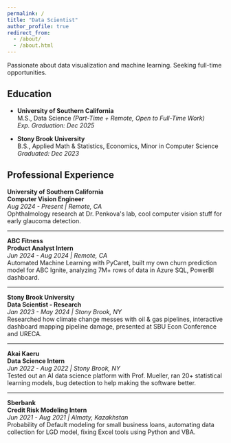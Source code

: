 ```yaml
---
permalink: /
title: "Data Scientist"
author_profile: true
redirect_from: 
  - /about/
  - /about.html
---
```


Passionate about data visualization and machine learning. Seeking full-time opportunities.

Education
---
- **University of Southern California**  
  M.S., Data Science *(Part-Time + Remote, Open to Full-Time Work)*  
  *Exp. Graduation: Dec 2025*
  
- **Stony Brook University**  
  B.S., Applied Math & Statistics, Economics, Minor in Computer Science  
  *Graduated: Dec 2023*

Professional Experience
---
**University of Southern California**  
**Computer Vision Engineer**  
*Aug 2024 - Present | Remote, CA*  
Ophthalmology research at Dr. Penkova's lab, cool computer vision stuff for early glaucoma detection.

---
**ABC Fitness**  
**Product Analyst Intern**  
*Jun 2024 - Aug 2024 | Remote, CA*  
Automated Machine Learning with PyCaret, built my own churn prediction model for ABC Ignite, analyzing 7M+ rows of data in Azure SQL, PowerBI dashboard.

---
**Stony Brook University**  
**Data Scientist - Research**  
*Jan 2023 - May 2024 | Stony Brook, NY*  
Researched how climate change messes with oil & gas pipelines, interactive dashboard mapping pipeline damage, presented at SBU Econ Conference and URECA.

---
**Akai Kaeru**  
**Data Science Intern**  
*Jun 2022 - Aug 2022 | Stony Brook, NY*  
Tested out an AI data science platform with Prof. Mueller, ran 20+ statistical learning models, bug detection to help making the software better.

---
**Sberbank**  
**Credit Risk Modeling Intern**  
*Jun 2021 - Aug 2021 | Almaty, Kazakhstan*  
Probability of Default modeling for small business loans, automating data collection for LGD model, fixing Excel tools using Python and VBA.

